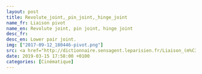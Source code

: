 ```yaml
---
layout: post
title: Revolute_joint,_pin_joint,_hinge_joint
name_fr: Liaison pivot
name_en: Revolute joint, pin joint, hinge joint
desc_fr: 
desc_en: Lower pair joint.
img: ["2017-09-12_180446-pivot.png"]
src: <a href="http://dictionnaire.sensagent.leparisien.fr/Liaison_(m%C3%A9canique)/fr-fr/#Mod.C3.A9lisation_anglo-saxonne" target="new">Source</a>
date: 2019-03-15 17:58:00 +0100
categories: [Cinématique]
---
```

